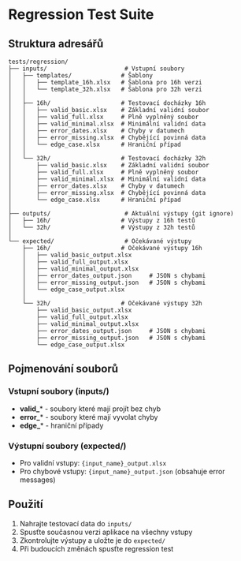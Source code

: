 # Regression Test Suite

## Struktura adresářů

```
tests/regression/
├── inputs/                      # Vstupní soubory
│   ├── templates/              # Šablony
│   │   ├── template_16h.xlsx   # Šablona pro 16h verzi
│   │   └── template_32h.xlsx   # Šablona pro 32h verzi
│   │
│   ├── 16h/                    # Testovací docházky 16h
│   │   ├── valid_basic.xlsx    # Základní validní soubor
│   │   ├── valid_full.xlsx     # Plně vyplněný soubor
│   │   ├── valid_minimal.xlsx  # Minimální validní data
│   │   ├── error_dates.xlsx    # Chyby v datumech
│   │   ├── error_missing.xlsx  # Chybějící povinná data
│   │   └── edge_case.xlsx      # Hraniční případ
│   │
│   └── 32h/                    # Testovací docházky 32h
│       ├── valid_basic.xlsx    # Základní validní soubor
│       ├── valid_full.xlsx     # Plně vyplněný soubor
│       ├── valid_minimal.xlsx  # Minimální validní data
│       ├── error_dates.xlsx    # Chyby v datumech
│       ├── error_missing.xlsx  # Chybějící povinná data
│       └── edge_case.xlsx      # Hraniční případ
│
├── outputs/                     # Aktuální výstupy (git ignore)
│   ├── 16h/                    # Výstupy z 16h testů
│   └── 32h/                    # Výstupy z 32h testů
│
└── expected/                    # Očekávané výstupy
    ├── 16h/                    # Očekávané výstupy 16h
    │   ├── valid_basic_output.xlsx
    │   ├── valid_full_output.xlsx
    │   ├── valid_minimal_output.xlsx
    │   ├── error_dates_output.json     # JSON s chybami
    │   ├── error_missing_output.json   # JSON s chybami
    │   └── edge_case_output.xlsx
    │
    └── 32h/                    # Očekávané výstupy 32h
        ├── valid_basic_output.xlsx
        ├── valid_full_output.xlsx
        ├── valid_minimal_output.xlsx
        ├── error_dates_output.json     # JSON s chybami
        ├── error_missing_output.json   # JSON s chybami
        └── edge_case_output.xlsx
```

## Pojmenování souborů

### Vstupní soubory (inputs/)
- **valid_*** - soubory které mají projít bez chyb
- **error_*** - soubory které mají vyvolat chyby
- **edge_*** - hraniční případy

### Výstupní soubory (expected/)
- Pro validní vstupy: `{input_name}_output.xlsx`
- Pro chybové vstupy: `{input_name}_output.json` (obsahuje error messages)

## Použití

1. Nahrajte testovací data do `inputs/`
2. Spusťte současnou verzi aplikace na všechny vstupy
3. Zkontrolujte výstupy a uložte je do `expected/`
4. Při budoucích změnách spusťte regression test